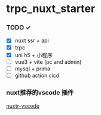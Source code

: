# trpc_nuxt_starter

### TODO ✓

- [x] nuxt ssr + api
- [x] trpc
- [x] uni h5 + 小程序
- [ ] vue3 + vite (pc and admin)
- [ ] mysql + prima
- [ ] github action cicd

### nuxt推荐的vscode 插件

[nuxtr-vscode](https://github.com/nuxtrdev/nuxtr-vscode#what-does-nuxtr-do)
